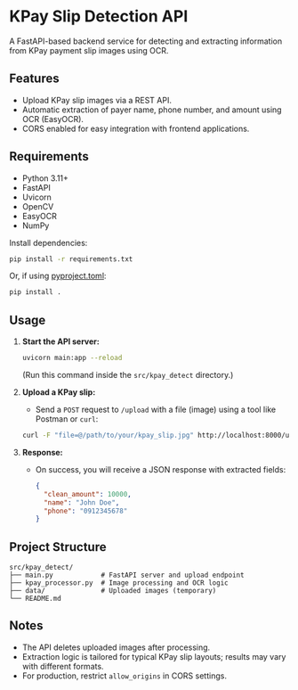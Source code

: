# KPay Slip Detection API

A FastAPI-based backend service for detecting and extracting information from KPay payment slip images using OCR.

## Features

- Upload KPay slip images via a REST API.
- Automatic extraction of payer name, phone number, and amount using OCR (EasyOCR).
- CORS enabled for easy integration with frontend applications.

## Requirements

- Python 3.11+
- FastAPI
- Uvicorn
- OpenCV
- EasyOCR
- NumPy

Install dependencies:

```bash
pip install -r requirements.txt
```
Or, if using [pyproject.toml](../pyproject.toml):
```bash
pip install .
```

## Usage

1. **Start the API server:**
    ```bash
    uvicorn main:app --reload
    ```
    (Run this command inside the `src/kpay_detect` directory.)

2. **Upload a KPay slip:**
    - Send a `POST` request to `/upload` with a file (image) using a tool like Postman or `curl`:
    ```bash
    curl -F "file=@/path/to/your/kpay_slip.jpg" http://localhost:8000/upload
    ```

3. **Response:**
    - On success, you will receive a JSON response with extracted fields:
      ```json
      {
        "clean_amount": 10000,
        "name": "John Doe",
        "phone": "0912345678"
      }
      ```

## Project Structure

```
src/kpay_detect/
├── main.py            # FastAPI server and upload endpoint
├── kpay_processor.py  # Image processing and OCR logic
├── data/              # Uploaded images (temporary)
└── README.md
```

## Notes

- The API deletes uploaded images after processing.
- Extraction logic is tailored for typical KPay slip layouts; results may vary with different formats.
- For production, restrict `allow_origins` in CORS settings.
